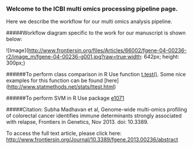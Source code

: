 ### Welcome to the ICBI multi omics processing pipeline page.
Here we describe the workflow for our multi omics analysis pipeline. 

#####Workflow diagram specific to the work for our manuscript is shown below:

![Image](http://www.frontiersin.org/files/Articles/66002/fgene-04-00236-r2/image_m/fgene-04-00236-g001.jpg?raw=true;width: 642px; height: 300px;)

######To perform class comparison in R
Use function [t.test()](http://stat.ethz.ch/R-manual/R-patched/library/stats/html/t.test.html). 
Some nice examples for this function can be found [here] (http://www.statmethods.net/stats/ttest.html)

######To perform SVM in R
Use package [e1071](http://cran.r-project.org/web/packages/e1071/e1071.pdf)


#####Citation:
Subha Madhavan et al, Genome-wide multi-omics profiling of colorectal cancer identifies immune determinants strongly associated with relapse, Frontiers in Genetics, Nov 2013. doi: 10.3389.

To access the full text article, please click here: http://www.frontiersin.org/Journal/10.3389/fgene.2013.00236/abstract
